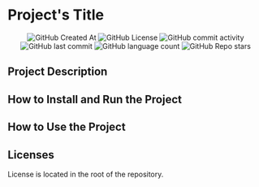 # Project's Title

<div align="center">
    <img alt="GitHub Created At" src="https://img.shields.io/github/created-at/KieranPritchard/:repo">
    <img alt="GitHub License" src="https://img.shields.io/github/license/KieranPritchard/:repo">
    <img alt="GitHub commit activity" src="https://img.shields.io/github/commit-activity/t/KieranPritchard/:repo">
    <img alt="GitHub last commit" src="https://img.shields.io/github/last-commit/KieranPritchard/:repo">
    <img alt="GitHub language count" src="https://img.shields.io/github/languages/count/KieranPritchard/:repo">
    <img alt="GitHub Repo stars" src="https://img.shields.io/github/stars/KieranPritchard/:repo">
</div>

## Project Description

## How to Install and Run the Project

## How to Use the Project

## Licenses

License is located in the root of the repository.
